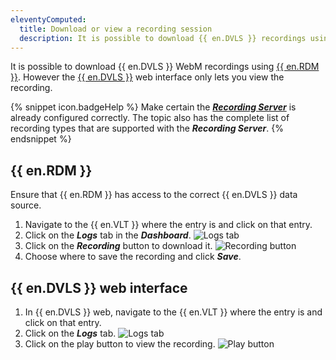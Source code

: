 ```yaml
---
eleventyComputed:
  title: Download or view a recording session
  description: It is possible to download {{ en.DVLS }} recordings using {{ en.RDM }} or the {{ en.DVLS }} web interface.
---
```

It is possible to download {{ en.DVLS }} WebM recordings using [{{ en.RDM }}](#remote-desktop-manager). However the [{{ en.DVLS }}](#devolutions-server-web-interface) web interface only lets you view the recording.

{% snippet icon.badgeHelp %}
Make certain the [***Recording Server***](/kb/devolutions-server/how-to-articles/configure-recording-server/) is already configured correctly. The topic also has the complete list of recording types that are supported with the ***Recording Server***.
{% endsnippet %}

## {{ en.RDM }}
Ensure that {{ en.RDM }} has access to the correct {{ en.DVLS }} data source.
1. Navigate to the {{ en.VLT }} where the entry is and click on that entry.
1. Click on the ***Logs*** tab in the ***Dashboard***.
![Logs tab](https://cdnweb.devolutions.net/docs/docs_en_kb_KB0152.png)
1. Click on the ***Recording*** button to download it.
![Recording button](https://cdnweb.devolutions.net/docs/docs_en_kb_KB0153.png)
1. Choose where to save the recording and click ***Save***.

## {{ en.DVLS }} web interface
1. In {{ en.DVLS }} web, navigate to the {{ en.VLT }} where the entry is and click on that entry.
1. Click on the ***Logs*** tab.
![Logs tab](https://cdnweb.devolutions.net/docs/docs_en_kb_KB0154.png)
1. Click on the play button to view the recording.
![Play button](https://cdnweb.devolutions.net/docs/docs_en_kb_KB0155.png)
